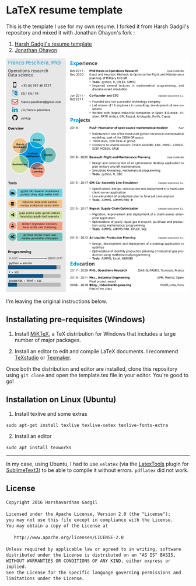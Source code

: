 # LaTeX resume template

This is the template I use for my own resume. I forked it from Harsh Gadgil's repository and mixed it with Jonathan Ohayon's fork : 

1. [Harsh Gadgil's resume template](https://github.com/opensorceror/Data-Engineer-Resume-LaTeX)
2. [Jonathan Ohayon](https://github.com/Johayon/Data-Scientist-Resume-LaTeX)

![CV Screenshot](screen.png)

I'm leaving the original instructions below. 

## Installating pre-requisites (Windows)

1. Install [MiKTeX](https://miktex.org/howto/install-miktex), a TeX distribution for Windows that includes a large number of major packages.

2. Install an editor to edit and compile LaTeX documents. I recommend [TeXstudio](http://www.texstudio.org/) or [Texmaker](http://www.xm1math.net/texmaker/).

Once both the distribution and editor are installed, clone this repository using `git clone` and open the template.tex file in your editor. You're good to go!

## Installation on Linux (Ubuntu)

1. Install texlive and some extras
```
sudo apt-get install texlive texlive-xetex texlive-fonts-extra
```

2. Install an editor
```
sudo apt install texworks
```

------

In my case, using Ubuntu, I had to use `xelatex` (via the [LatexTools](https://latextools.readthedocs.io/en/latest/) plugin for [SublimeText3](https://www.sublimetext.com/3)) to be able to compile it without errors. `pdflatex` did not work.


## License

```
Copyright 2016 Harshavardhan Gadgil

Licensed under the Apache License, Version 2.0 (the "License");
you may not use this file except in compliance with the License.
You may obtain a copy of the License at

   http://www.apache.org/licenses/LICENSE-2.0

Unless required by applicable law or agreed to in writing, software
distributed under the License is distributed on an "AS IS" BASIS,
WITHOUT WARRANTIES OR CONDITIONS OF ANY KIND, either express or implied.
See the License for the specific language governing permissions and
limitations under the License.
```

